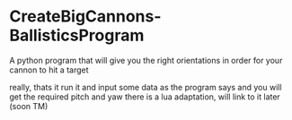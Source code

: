 # CreateBigCannons-BallisticsProgram
A python program that will give you the right orientations in order for your cannon to hit a target

really, thats it
run it and input some data as the program says and you will get the required pitch and yaw
there is a lua adaptation, will link to it later (soon TM)
